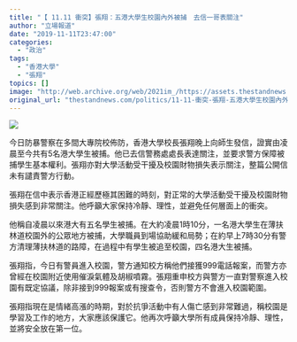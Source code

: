 ```yaml
---
title: "【 11.11 衝突】張翔：五港大學生校園內外被捕　去信一哥表關注"
author: "立場報道"
date: "2019-11-11T23:47:00"
categories:
  - "政治"
tags:
  - "香港大學"
  - "張翔"
topics: []
image: "http://web.archive.org/web/2021im_/https://assets.thestandnews.com/media/photos/hku-11_OHlWx_3MxaP6d.png"
original_url: "thestandnews.com/politics/11-11-衝突-張翔-五港大學生校園內外被捕-去信一哥表關注"
---
```

![](http://web.archive.org/web/2021im_/https://assets.thestandnews.com/media/photos/hku-11_OHlWx_3MxaP6d.png)

今日防暴警察在多間大專院校佈防，香港大學校長張翔晚上向師生發信，證實由凌晨至今共有5名港大學生被捕。他已去信警務處處長表達關注，並要求警方保障被捕學生基本權利。張翔亦對大學活動受干擾及校園財物損失表示關注，整篇公開信未有譴責警方行動。

張翔在信中表示香港正經歷極其困難的時刻，對正常的大學活動受干擾及校園財物損失感到非常關注。他呼籲大家保持冷靜、理性，並避免任何層面上的衝突。

他稱自凌晨以來港大有五名學生被捕。在大約凌晨1時10分，一名港大學生在薄扶林道校園外的公眾地方被捕，大學職員到場協助緩和局勢；在約早上7時30分有警方清理薄扶林道的路障，在過程中有學生被追至校園，四名港大生被捕。

張翔指，今日有警員進入校園，警方通知校方稱他們接獲999電話報案，而警方亦曾經在校園附近使用催淚氣體及胡椒噴霧。張翔重申校方與警方一直對警察進入校園有既定協議，除非接到999報案或有搜查令，否則警方不會進入校園範圍。

張翔指現在是情緒高漲的時期，對於抗爭活動中有人傷亡感到非常難過，稱校園是學習及工作的地方，大家應該保護它。他再次呼籲大學所有成員保持冷靜、理性，並將安全放在第一位。